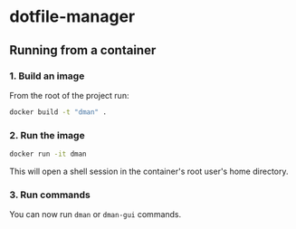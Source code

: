 # dotfile-manager
## Running from a container
### 1. Build an image

From the root of the project run: 
```bash
docker build -t "dman" .
```

### 2. Run the image
```bash
docker run -it dman
```
This will open a shell session in the container's root user's home directory.

### 3. Run commands

You can now run `dman` or `dman-gui` commands.
